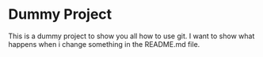 # Dummy Project

This is a dummy project to show you all how to use git.
I want to show what happens when i change something in the README.md file.
